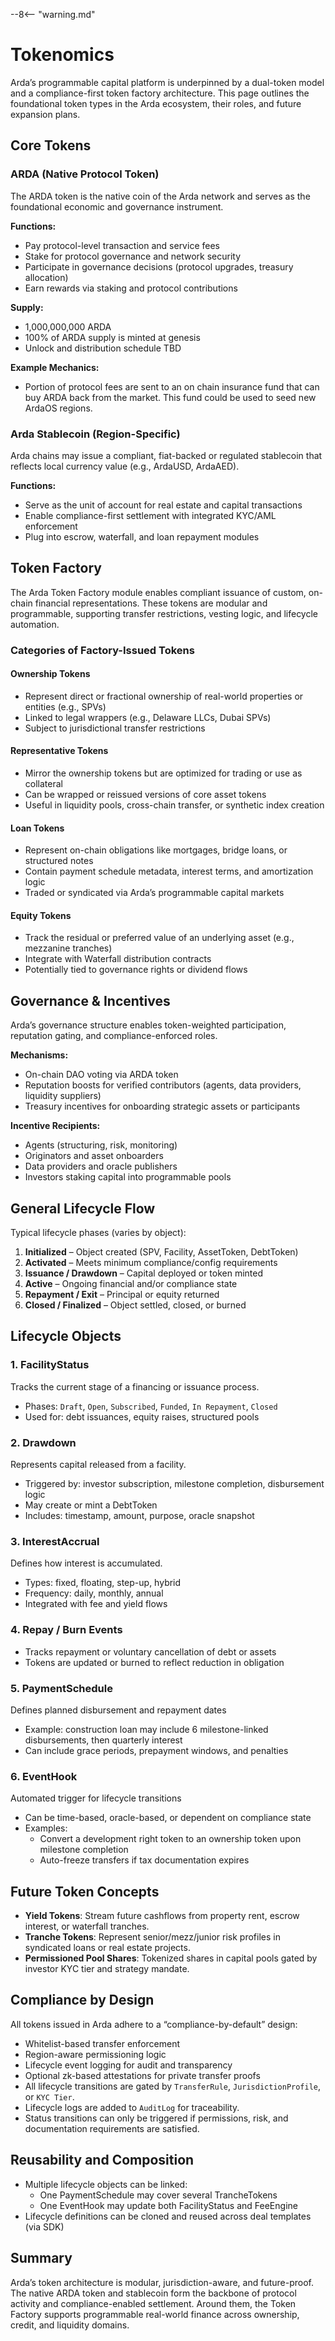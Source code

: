 --8<-- "warning.md"

# Tokenomics

Arda’s programmable capital platform is underpinned by a dual-token model and a compliance-first token factory architecture. This page outlines the foundational token types in the Arda ecosystem, their roles, and future expansion plans.

## Core Tokens

### ARDA (Native Protocol Token)

The ARDA token is the native coin of the Arda network and serves as the foundational economic and governance instrument.

**Functions:**

- Pay protocol-level transaction and service fees
- Stake for protocol governance and network security
- Participate in governance decisions (protocol upgrades, treasury allocation)
- Earn rewards via staking and protocol contributions

**Supply:**

- 1,000,000,000 ARDA
- 100% of ARDA supply is minted at genesis
- Unlock and distribution schedule TBD

**Example Mechanics:**

- Portion of protocol fees are sent to an on chain insurance fund that can buy ARDA back from the market. This fund could be used to seed new ArdaOS regions.

### Arda Stablecoin (Region-Specific)

Arda chains may issue a compliant, fiat-backed or regulated stablecoin that reflects local currency value (e.g., ArdaUSD, ArdaAED).

**Functions:**

- Serve as the unit of account for real estate and capital transactions
- Enable compliance-first settlement with integrated KYC/AML enforcement
- Plug into escrow, waterfall, and loan repayment modules

## Token Factory

The Arda Token Factory module enables compliant issuance of custom, on-chain financial representations. These tokens are modular and programmable, supporting transfer restrictions, vesting logic, and lifecycle automation.

### Categories of Factory-Issued Tokens

#### Ownership Tokens

- Represent direct or fractional ownership of real-world properties or entities (e.g., SPVs)
- Linked to legal wrappers (e.g., Delaware LLCs, Dubai SPVs)
- Subject to jurisdictional transfer restrictions

#### Representative Tokens

- Mirror the ownership tokens but are optimized for trading or use as collateral
- Can be wrapped or reissued versions of core asset tokens
- Useful in liquidity pools, cross-chain transfer, or synthetic index creation

#### Loan Tokens

- Represent on-chain obligations like mortgages, bridge loans, or structured notes
- Contain payment schedule metadata, interest terms, and amortization logic
- Traded or syndicated via Arda’s programmable capital markets

#### Equity Tokens

- Track the residual or preferred value of an underlying asset (e.g., mezzanine tranches)
- Integrate with Waterfall distribution contracts
- Potentially tied to governance rights or dividend flows

## Governance & Incentives

Arda’s governance structure enables token-weighted participation, reputation gating, and compliance-enforced roles.

**Mechanisms:**

- On-chain DAO voting via ARDA token
- Reputation boosts for verified contributors (agents, data providers, liquidity suppliers)
- Treasury incentives for onboarding strategic assets or participants

**Incentive Recipients:**

- Agents (structuring, risk, monitoring)
- Originators and asset onboarders
- Data providers and oracle publishers
- Investors staking capital into programmable pools

## General Lifecycle Flow

Typical lifecycle phases (varies by object):

1. **Initialized** – Object created (SPV, Facility, AssetToken, DebtToken)
2. **Activated** – Meets minimum compliance/config requirements
3. **Issuance / Drawdown** – Capital deployed or token minted
4. **Active** – Ongoing financial and/or compliance state
5. **Repayment / Exit** – Principal or equity returned
6. **Closed / Finalized** – Object settled, closed, or burned

## Lifecycle Objects

### 1. **FacilityStatus**

Tracks the current stage of a financing or issuance process.

- Phases: `Draft`, `Open`, `Subscribed`, `Funded`, `In Repayment`, `Closed`
- Used for: debt issuances, equity raises, structured pools

### 2. **Drawdown**

Represents capital released from a facility.

- Triggered by: investor subscription, milestone completion, disbursement logic
- May create or mint a DebtToken
- Includes: timestamp, amount, purpose, oracle snapshot

### 3. **InterestAccrual**

Defines how interest is accumulated.

- Types: fixed, floating, step-up, hybrid
- Frequency: daily, monthly, annual
- Integrated with fee and yield flows

### 4. **Repay / Burn Events**

- Tracks repayment or voluntary cancellation of debt or assets
- Tokens are updated or burned to reflect reduction in obligation

### 5. **PaymentSchedule**

Defines planned disbursement and repayment dates

- Example: construction loan may include 6 milestone-linked disbursements, then quarterly interest
- Can include grace periods, prepayment windows, and penalties

### 6. **EventHook**

Automated trigger for lifecycle transitions

- Can be time-based, oracle-based, or dependent on compliance state
- Examples:
  - Convert a development right token to an ownership token upon milestone completion
  - Auto-freeze transfers if tax documentation expires

## Future Token Concepts

- **Yield Tokens**: Stream future cashflows from property rent, escrow interest, or waterfall tranches.
- **Tranche Tokens**: Represent senior/mezz/junior risk profiles in syndicated loans or real estate projects.
- **Permissioned Pool Shares**: Tokenized shares in capital pools gated by investor KYC tier and strategy mandate.

## Compliance by Design

All tokens issued in Arda adhere to a “compliance-by-default” design:

- Whitelist-based transfer enforcement
- Region-aware permissioning logic
- Lifecycle event logging for audit and transparency
- Optional zk-based attestations for private transfer proofs
- All lifecycle transitions are gated by `TransferRule`, `JurisdictionProfile`, or `KYC Tier`.
- Lifecycle logs are added to `AuditLog` for traceability.
- Status transitions can only be triggered if permissions, risk, and documentation requirements are satisfied.

## Reusability and Composition

- Multiple lifecycle objects can be linked:
  - One PaymentSchedule may cover several TrancheTokens
  - One EventHook may update both FacilityStatus and FeeEngine
- Lifecycle definitions can be cloned and reused across deal templates (via SDK)

## Summary

Arda’s token architecture is modular, jurisdiction-aware, and future-proof. The native ARDA token and stablecoin form the backbone of protocol activity and compliance-enabled settlement. Around them, the Token Factory supports programmable real-world finance across ownership, credit, and liquidity domains.
